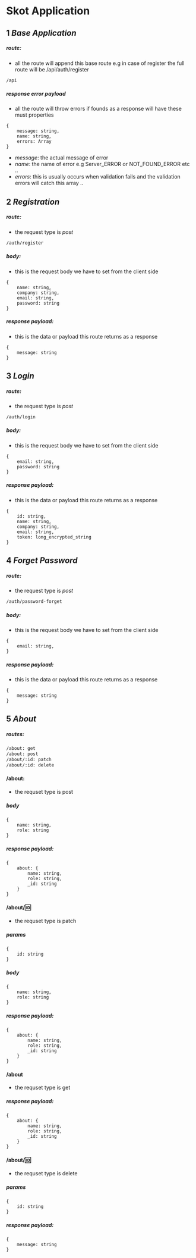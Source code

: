 # Skot Application

## 1 _Base Application_

##### route:

- all the route will append this base route e.g in case of register the full route will be /api/auth/register

```sh
/api
```

##### response error payload

- all the route will throw errors if founds as a response will have these must properties

```
{
    message: string,
    name: string,
    errors: Array
}
```

- _message_: the actual message of error
- _name_: the name of error e.g Server_ERROR or NOT_FOUND_ERROR etc ..
- _errors_: this is usually occurs when validation fails and the validation errors will catch this array ..

## 2 _Registration_

##### route:

- the request type is _post_

```sh
/auth/register
```

##### body:

- this is the request body we have to set from the client side

```
{
    name: string,
    company: string,
    email: string,
    password: string
}
```

##### response payload:

- this is the data or payload this route returns as a response

```
{
    message: string
}
```

## 3 _Login_

##### route:

- the request type is _post_

```sh
/auth/login
```

##### body:

- this is the request body we have to set from the client side

```
{
    email: string,
    password: string
}
```

##### response payload:

- this is the data or payload this route returns as a response

```
{
    id: string,
    name: string,
    company: string,
    email: string,
    token: long_encrypted_string
}
```

## 4 _Forget Password_

##### route:

- the request type is _post_

```sh
/auth/password-forget
```

##### body:

- this is the request body we have to set from the client side

```
{
    email: string,
}
```

##### response payload:

- this is the data or payload this route returns as a response

```
{
    message: string
}
```

## 5 _About_

##### routes:

```sh
/about: get
/about: post
/about/:id: patch
/about/:id: delete
```

#### /about:

- the requset type is post

##### body

```
{
    name: string,
    role: string
}
```

##### response payload:

```
{
    about: {
        name: string,
        role: string,
        _id: string
    }
}
```

#### /about/:id:

- the requset type is patch

##### params

```
{
    id: string
}
```

##### body

```
{
    name: string,
    role: string
}
```

##### response payload:

```
{
    about: {
        name: string,
        role: string,
        _id: string
    }
}
```

#### /about

- the requset type is get

##### response payload:

```
{
    about: {
        name: string,
        role: string,
        _id: string
    }
}
```

#### /about/:id:

- the requset type is delete

##### params

```
{
    id: string
}
```

##### response payload:

```
{
    message: string
}
```
